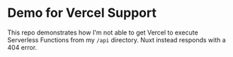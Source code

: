 # Demo for Vercel Support
This repo demonstrates how I'm not able to get Vercel to execute Serverless Functions from my `/api` directory. Nuxt instead responds with a 404 error.
